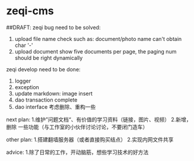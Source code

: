 # zeqi-cms

##DRAFT:
zeqi bug need to be solved:
1. upload file name check
such as: document/photo name can't obtain char '-'
2. upload document show five documents per page, the paging num should be right dynamically



zeqi develop need to be done:
1. logger
2. exception
3. update markdown:  image insert
4. dao transaction complete
5. dao interface 考虑删除、重构一些


next plan:
1.维护”问题文档“、有价值的学习资料（链接，图片、视频）
2.新增，删除 一些功能（与工作室的小伙伴讨论讨论，不要闭门造车）
 



other plan:
1.搭建翻墙服务器（或者直接购买结点）
2.实现内网文件共享


advice:
1.除了日常的工作，开动脑筋，想些学习技术的好方法
##
